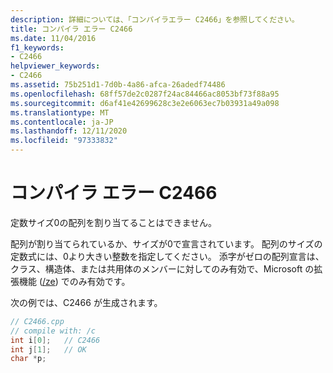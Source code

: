 ```yaml
---
description: 詳細については、「コンパイラエラー C2466」を参照してください。
title: コンパイラ エラー C2466
ms.date: 11/04/2016
f1_keywords:
- C2466
helpviewer_keywords:
- C2466
ms.assetid: 75b251d1-7d0b-4a86-afca-26adedf74486
ms.openlocfilehash: 68ff57de2c0287f24ac84466ac8053bf73f88a95
ms.sourcegitcommit: d6af41e42699628c3e2e6063ec7b03931a49a098
ms.translationtype: MT
ms.contentlocale: ja-JP
ms.lasthandoff: 12/11/2020
ms.locfileid: "97333832"
---
```

# <a name="compiler-error-c2466"></a>コンパイラ エラー C2466

定数サイズ0の配列を割り当てることはできません。

配列が割り当てられているか、サイズが0で宣言されています。 配列のサイズの定数式には、0より大きい整数を指定してください。 添字がゼロの配列宣言は、クラス、構造体、または共用体のメンバーに対してのみ有効で、Microsoft の拡張機能 ([/ze](../../build/reference/za-ze-disable-language-extensions.md)) でのみ有効です。

次の例では、C2466 が生成されます。

```cpp
// C2466.cpp
// compile with: /c
int i[0];   // C2466
int j[1];   // OK
char *p;
```
